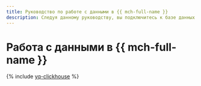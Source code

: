```yaml
---
title: Руководство по работе с данными в {{ mch-full-name }}
description: Следуя данному руководству, вы подключитесь к базе данных {{ mch-full-name }} и выполните запросы к ней из ноутбука {{ jlab }}Lab с помощью {{ yq-full-name }}.
---
```


# Работа с данными в {{ mch-full-name }}

{% include [yq-clickhouse](../../_tutorials/ml-ai/yq-clickhouse.md) %}